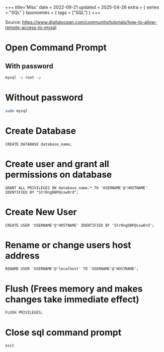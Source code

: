 +++
title='Misc'
date = 2022-09-21
updated = 2025-04-26
extra = { series = "SQL" }
taxonomies = { tags = ["SQL"] }
+++

Source: <https://www.digitalocean.com/community/tutorials/how-to-allow-remote-access-to-mysql>

# Open Command Prompt

## With password

```sh
mysql -u root -p
```

# Without password

```sh
sudo mysql
```

# Create Database

```
CREATE DATABASE database_name;
```

# Create user and grant all permissions on database

```
GRANT ALL PRIVILEGES ON database_name.* TO 'USERNAME'@'HOSTNAME' IDENTIFIED BY "Str0ngDBP@ssw0rd";
```

# Create New User

```
CREATE USER 'USERNAME'@'HOSTNAME' IDENTIFIED BY 'Str0ngDBP@ssw0rd';
```

# Rename or change users host address

```
RENAME USER 'USERNAME'@'localhost' TO 'USERNAME'@'HOSTNAME';
```

# Flush (Frees memory and makes changes take immediate effect)

```
FLUSH PRIVILEGES;
```

# Close sql command prompt

```
exit
```
